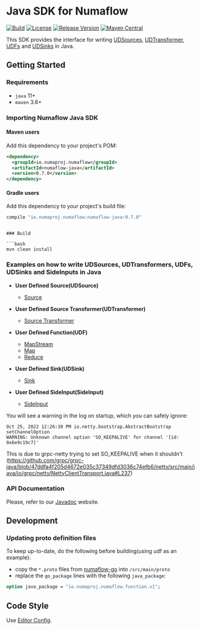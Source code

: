 # Java SDK for Numaflow

[![Build](https://github.com/numaproj/numaflow-java/actions/workflows/ci.yaml/badge.svg?branch=main)](https://github.com/numaproj/numaflow-java/actions/workflows/ci.yaml)
[![License](https://img.shields.io/badge/License-Apache%202.0-blue.svg)](LICENSE)
[![Release Version](https://img.shields.io/github/v/release/numaproj/numaflow-java?label=numaflow-java)](https://github.com/numaproj/numaflow-java/releases/latest)
[![Maven Central](https://img.shields.io/maven-central/v/io.numaproj.numaflow/numaflow-java.svg?label=Maven%20Central)](https://central.sonatype.com/search?q=numaflow+java&smo=true)

This SDK provides the interface for
writing [UDSources](https://numaflow.numaproj.io/user-guide/sources/user-defined-sources/), [UDTransformer](https://numaflow.numaproj.io/user-guide/sources/transformer/overview/), [UDFs](https://numaflow.numaproj.io/user-guide/user-defined-functions/user-defined-functions/)
and [UDSinks](https://numaflow.numaproj.io/user-guide/sinks/user-defined-sinks/) in Java.

## Getting Started

### Requirements

* `java` 11+
* `maven` 3.6+

### Importing Numaflow Java SDK

#### Maven users

Add this dependency to your project's POM:

```xml
<dependency>
  <groupId>io.numaproj.numaflow</groupId>
  <artifactId>numaflow-java</artifactId>
  <version>0.7.0</version>
</dependency>
```

#### Gradle users

Add this dependency to your project's build file:

```groovy
compile "io.numaproj.numaflow:numaflow-java:0.7.0"
```

```

### Build

```bash
mvn clean install
```

### Examples on how to write UDSources, UDTransformers, UDFs, UDSinks and SideInputs in Java
* **User Defined Source(UDSource)**
    * [Source](examples/src/main/java/io/numaproj/numaflow/examples/source/simple)

* **User Defined Source Transformer(UDTransformer)**
    * [Source Transformer](examples/src/main/java/io/numaproj/numaflow/examples/sourcetransformer/eventtimefilter)

* **User Defined Function(UDF)**
    * [MapStream](examples/src/main/java/io/numaproj/numaflow/examples/mapstream/flatmapstream)
    * [Map](examples/src/main/java/io/numaproj/numaflow/examples/map)
    * [Reduce](examples/src/main/java/io/numaproj/numaflow/examples/reduce)

* **User Defined Sink(UDSink)**
    * [Sink](examples/src/main/java/io/numaproj/numaflow/examples/sink/simple)

* **User Defined SideInput(SideInput)**
    * [SideInput](examples/src/main/java/io/numaproj/numaflow/examples/sideinput)

You will see a warning in the log on startup, which you can safely ignore:

```
Oct 25, 2022 12:26:30 PM io.netty.bootstrap.AbstractBootstrap setChannelOption
WARNING: Unknown channel option 'SO_KEEPALIVE' for channel '[id: 0x6e9c19c7]'
```

This is due to grpc-netty trying to set SO_KEEPALIVE when it
shouldn't (https://github.com/grpc/grpc-java/blob/47ddfa4f205d4672e035c37349dfd3036c74efb6/netty/src/main/java/io/grpc/netty/NettyClientTransport.java#L237)

### API Documentation

Please, refer to
our [Javadoc](https://javadoc.io/doc/io.numaproj.numaflow/numaflow-java/latest/index.html) website.

## Development

### Updating proto definition files

To keep up-to-date, do the following before building(using udf as an example):

* copy the `*.proto` files
  from [numaflow-go](https://github.com/numaproj/numaflow-go/tree/main/pkg/apis/proto)
  into `/src/main/proto`
* replace the `go_package` lines with the following `java_package`:

```protobuf
option java_package = "io.numaproj.numaflow.function.v1";
```

## Code Style

Use [Editor Config](https://www.jetbrains.com/help/idea/editorconfig.html). 
